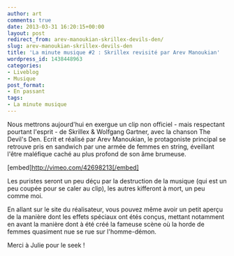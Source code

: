 ```yaml
---
author: art
comments: true
date: 2013-03-31 16:20:15+00:00
layout: post
redirect_from: arev-manoukian-skrillex-devils-den/
slug: arev-manoukian-skrillex-devils-den
title: 'La minute musique #2 : Skrillex revisité par Arev Manoukian'
wordpress_id: 1438448963
categories:
- Liveblog
- Musique
post_format:
- En passant
tags:
- La minute musique
---
```


Nous mettrons aujourd'hui en exergue un clip non officiel - mais respectant pourtant l'esprit - de Skrillex & Wolfgang Gartner, avec la chanson The Devil's Den. Ecrit et réalisé par Arev Manoukian, le protagoniste principal se retrouve pris en sandwich par une armée de femmes en string, éveillant l'être maléfique caché au plus profond de son âme brumeuse. 

[embed]http://vimeo.com/42698213[/embed]

Les puristes seront un peu déçu par la destruction de la musique (qui est un peu coupée pour se caler au clip), les autres kifferont à mort, un peu comme moi.

En allant sur le site du réalisateur, vous pouvez même avoir un petit aperçu de la manière dont les effets spéciaux ont étés conçus, mettant notamment en avant la manière dont à été créé la fameuse scène où la horde de femmes quasiment nue se rue sur l'homme-démon.

Merci à Julie pour le seek !
